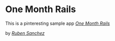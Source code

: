 # One Month Rails

This is a pinteresting sample app
[*One Month Rails*](http://onemonthrails.com)

by [*Ruben Sanchez*](http://www.factoria.me)